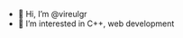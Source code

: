 - 👋 Hi, I’m @vireulgr
- 👀 I’m interested in C++, web development

<!---
vireulgr/vireulgr is a ✨ special ✨ repository because its `README.md` (this file) appears on your GitHub profile.
You can click the Preview link to take a look at your changes.
--->
